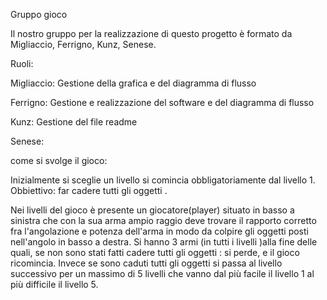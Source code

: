 Gruppo gioco

Il nostro gruppo per la realizzazione di questo progetto è formato da Migliaccio, Ferrigno, Kunz, Senese.
 
Ruoli:

Migliaccio: Gestione della grafica e del diagramma di flusso

Ferrigno: Gestione e realizzazione del software e del diagramma di flusso

Kunz: Gestione del file readme

Senese: 

come si svolge il gioco:

Inizialmente si sceglie un livello si comincia obbligatoriamente dal livello 1. 
Obbiettivo: far cadere tutti gli oggetti .

Nei livelli del gioco è presente un giocatore(player) situato in basso a sinistra  che con la sua arma ampio raggio deve trovare il rapporto corretto  fra l'angolazione e potenza dell'arma  in modo da colpire gli oggetti posti nell'angolo in basso a destra. Si hanno 3 armi (in tutti i livelli )alla fine delle quali, se non sono stati fatti cadere tutti gli oggetti : si perde, e il gioco ricomincia. Invece se sono caduti tutti gli oggetti si passa al livello successivo per un massimo di 5 livelli che vanno dal più facile il livello 1 al più difficile il livello 5.
